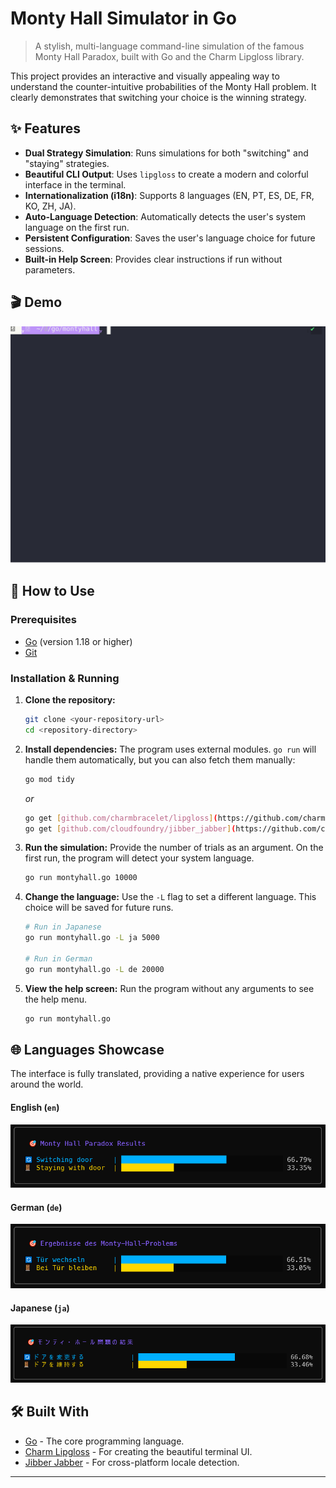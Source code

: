#  Monty Hall Simulator in Go

> A stylish, multi-language command-line simulation of the famous Monty Hall Paradox, built with Go and the Charm Lipgloss library.

This project provides an interactive and visually appealing way to understand the counter-intuitive probabilities of the Monty Hall problem. It clearly demonstrates that switching your choice is the winning strategy.

## ✨ Features

- **Dual Strategy Simulation**: Runs simulations for both "switching" and "staying" strategies.
- **Beautiful CLI Output**: Uses `lipgloss` to create a modern and colorful interface in the terminal.
- **Internationalization (i18n)**: Supports 8 languages (EN, PT, ES, DE, FR, KO, ZH, JA).
- **Auto-Language Detection**: Automatically detects the user's system language on the first run.
- **Persistent Configuration**: Saves the user's language choice for future sessions.
- **Built-in Help Screen**: Provides clear instructions if run without parameters.

## 🎬 Demo

![Monty Hall Demo](montyhall_demo.svg)

## 🚀 How to Use

### Prerequisites

- [Go](https://golang.org/dl/) (version 1.18 or higher)
- [Git](https://git-scm.com/)

### Installation & Running

1.  **Clone the repository:**
    ```sh
    git clone <your-repository-url>
    cd <repository-directory>
    ```

2.  **Install dependencies:**
    The program uses external modules. `go run` will handle them automatically, but you can also fetch them manually:
    ```sh
    go mod tidy
    ```
    *or*
    ```sh
    go get [github.com/charmbracelet/lipgloss](https://github.com/charmbracelet/lipgloss)
    go get [github.com/cloudfoundry/jibber_jabber](https://github.com/cloudfoundry/jibber_jabber)
    ```

3.  **Run the simulation:**
    Provide the number of trials as an argument. On the first run, the program will detect your system language.
    ```sh
    go run montyhall.go 10000
    ```

4.  **Change the language:**
    Use the `-L` flag to set a different language. This choice will be saved for future runs.
    ```sh
    # Run in Japanese
    go run montyhall.go -L ja 5000

    # Run in German
    go run montyhall.go -L de 20000
    ```
5.  **View the help screen:**
    Run the program without any arguments to see the help menu.
    ```sh
    go run montyhall.go
    ```

## 🌐 Languages Showcase

The interface is fully translated, providing a native experience for users around the world.

#### English (`en`)
![Results in English](images/results_en.png)


#### German (`de`)
![Results in German](images/results_de.png)


#### Japanese (`ja`)
![Results in Japanese](images/results_jp.png)
## 🛠️ Built With

- [Go](https://golang.org/) - The core programming language.
- [Charm Lipgloss](https://github.com/charmbracelet/lipgloss) - For creating the beautiful terminal UI.
- [Jibber Jabber](https://github.com/cloudfoundry/jibber_jabber) - For cross-platform locale detection.

---

